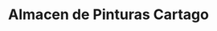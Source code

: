 ---
title: "Almacen de Pinturas Cartago"
url: /cartago/almacen-de-pinturas-cartago/
shop: pintura
---